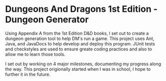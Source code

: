 # Dungeons And Dragons 1st Edition - Dungeon Generator

Using Appendix A from the 1st Edition D&D books, I set out to create a dungeon generation tool to help DM's run a game. 
This project uses Ant, Java, and JavaDocs to help develop and deploy this program. 
JUnit tests and checkstyles are used to ensure greate coding practices and also to allow me to learn those tools. 

I set out by working on 4 major milestones, documenting my progress along the way. 
This project origionally started when I was in school, I hope to further it in the future. 
